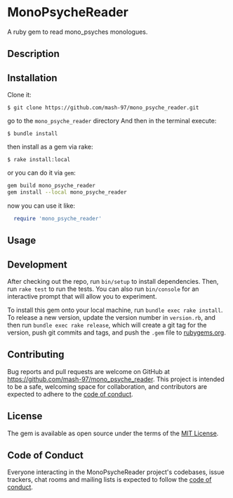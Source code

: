 # MonoPsycheReader
A ruby gem to read mono_psyches monologues.

## Description

## Installation

Clone it:

    $ git clone https://github.com/mash-97/mono_psyche_reader.git

go to the `mono_psyche_reader` directory And then in the terminal execute:

    $ bundle install

then install as a gem via rake:

    $ rake install:local

or you can do it via `gem`:

```bash
gem build mono_psyche_reader
gem install --local mono_psyche_reader
```

now you can use it like:

```ruby
  require 'mono_psyche_reader'
```


## Usage



## Development

After checking out the repo, run `bin/setup` to install dependencies. Then, run `rake test` to run the tests. You can also run `bin/console` for an interactive prompt that will allow you to experiment.

To install this gem onto your local machine, run `bundle exec rake install`. To release a new version, update the version number in `version.rb`, and then run `bundle exec rake release`, which will create a git tag for the version, push git commits and tags, and push the `.gem` file to [rubygems.org](https://rubygems.org).

## Contributing

Bug reports and pull requests are welcome on GitHub at https://github.com/mash-97/mono_psyche_reader. This project is intended to be a safe, welcoming space for collaboration, and contributors are expected to adhere to the [code of conduct](https://github.com/mash-97/mono_psyche_reader/blob/master/CODE_OF_CONDUCT.md).


## License

The gem is available as open source under the terms of the [MIT License](https://opensource.org/licenses/MIT).

## Code of Conduct

Everyone interacting in the MonoPsycheReader project's codebases, issue trackers, chat rooms and mailing lists is expected to follow the [code of conduct](https://github.com/[USERNAME]/mono_psyche_reader/blob/master/CODE_OF_CONDUCT.md).
